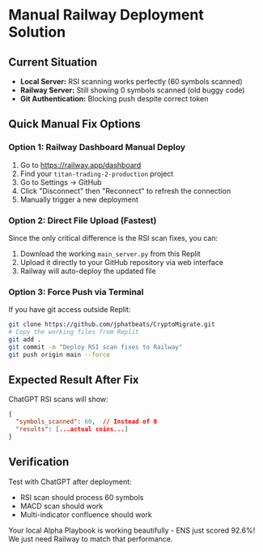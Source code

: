# Manual Railway Deployment Solution

## Current Situation
- **Local Server:** RSI scanning works perfectly (60 symbols scanned)
- **Railway Server:** Still showing 0 symbols scanned (old buggy code)
- **Git Authentication:** Blocking push despite correct token

## Quick Manual Fix Options

### Option 1: Railway Dashboard Manual Deploy
1. Go to https://railway.app/dashboard
2. Find your `titan-trading-2-production` project
3. Go to Settings → GitHub
4. Click "Disconnect" then "Reconnect" to refresh the connection
5. Manually trigger a new deployment

### Option 2: Direct File Upload (Fastest)
Since the only critical difference is the RSI scan fixes, you can:

1. Download the working `main_server.py` from this Replit
2. Upload it directly to your GitHub repository via web interface
3. Railway will auto-deploy the updated file

### Option 3: Force Push via Terminal
If you have git access outside Replit:
```bash
git clone https://github.com/jphatbeats/CryptoMigrate.git
# Copy the working files from Replit
git add .
git commit -m "Deploy RSI scan fixes to Railway"
git push origin main --force
```

## Expected Result After Fix
ChatGPT RSI scans will show:
```json
{
  "symbols_scanned": 60,  // Instead of 0
  "results": [...actual coins...]
}
```

## Verification
Test with ChatGPT after deployment:
- RSI scan should process 60 symbols 
- MACD scan should work
- Multi-indicator confluence should work

Your local Alpha Playbook is working beautifully - ENS just scored 92.6%! 
We just need Railway to match that performance.
